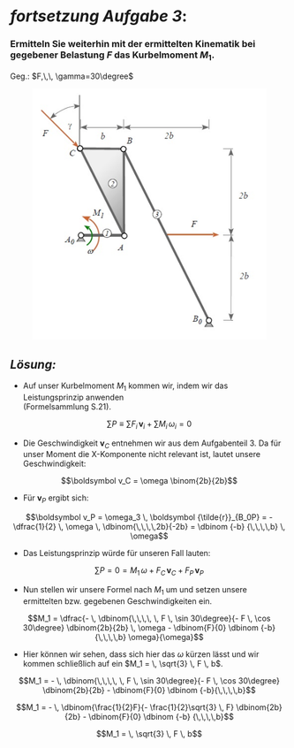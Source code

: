 # ***fortsetzung Aufgabe 3***:


### Ermitteln Sie weiterhin mit der ermittelten Kinematik bei gegebener Belastung $F$ das Kurbelmoment $M_1$.

Geg.: $F,\,\, \gamma=30\degree$


<figure>
  <img src="A3_2.jpg "img">
  <figcaption></figcaption>
</figure>


## _Lösung:_

* Auf unser Kurbelmoment $M_1$ kommen wir, indem wir das Leistungsprinzip anwenden <br> (Formelsammlung S.21).

$$\sum P \equiv \sum F_i  \, \boldsymbol v_i + \sum M_i  \, \omega_i = 0$$

<p></p>

*  Die Geschwindigkeit $\boldsymbol v_C$ entnehmen wir aus dem Aufgabenteil 3. Da für unser Moment die X-Komponente nicht relevant ist, lautet unsere Geschwindigkeit:

$$\boldsymbol v_C = \omega \binom{2b}{2b}$$

<p></p>

* Für $\boldsymbol v_P$ ergibt sich:

<p></p>

$$\boldsymbol v_P = \omega_3 \, \boldsymbol {\tilde{r}}_{B_0P} = - \dfrac{1}{2} \, \omega \, \dbinom{\,\,\,\,2b}{-2b} = \dbinom {-b} {\,\,\,\,b} \, \omega$$


* Das Leistungsprinzip würde für unseren Fall lauten: 

$$\sum P = 0 = M_1 \, \omega  + F_C \, \boldsymbol v_C +  F_P \, \boldsymbol v_P$$

<p></p>

* Nun stellen wir unsere Formel nach $M_1$ um und setzen unsere ermittelten bzw. gegebenen Geschwindigkeiten ein.

$$M_1 = \dfrac{- \, \dbinom{\,\,\,\, \, F \, \sin 30\degree}{- F \, \cos 30\degree} \dbinom{2b}{2b} \, \omega - \dbinom{F}{0} \dbinom {-b}{\,\,\,\,b} \omega}{\omega}$$

<p></p>

* Hier können wir sehen, dass sich hier das $\omega$ kürzen lässt und wir kommen schließlich auf ein $M_1 =  \, \sqrt{3} \, F \, b$.

<p></p>

$$M_1 = - \, \dbinom{\,\,\,\, \, F \, \sin 30\degree}{- F \, \cos 30\degree} \dbinom{2b}{2b} - \dbinom{F}{0} \dbinom {-b}{\,\,\,\,b}$$

<p></p>

$$M_1 = - \, \dbinom{\frac{1}{2}F}{- \frac{1}{2}\sqrt{3} \, F} \dbinom{2b}{2b} - \dbinom{F}{0} \dbinom {-b} {\,\,\,\,b}$$

<p></p>

$$M_1 =  \, \sqrt{3} \, F \, b$$

